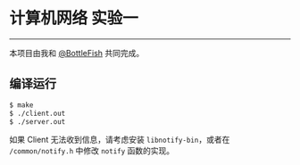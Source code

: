 # 计算机网络 实验一

---

本项目由我和 [@BottleFish](https://github.com/BottleFish326) 共同完成。

## 编译运行

```bash
$ make
$ ./client.out
$ ./server.out
```

如果 Client 无法收到信息，请考虑安装 `libnotify-bin`，或者在 `/common/notify.h` 中修改 `notify` 函数的实现。
